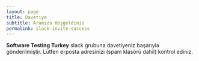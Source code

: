 ```yaml
---
layout: page
title: Davetiye
subtitle: Aramıza Hoşgeldiniz
permalink: slack-invite-success
---
```


**Software Testing Turkey** slack grubuna davetiyeniz başarıyla gönderilmiştir. Lütfen e-posta adresinizi (spam klasörü dahil) kontrol ediniz.
